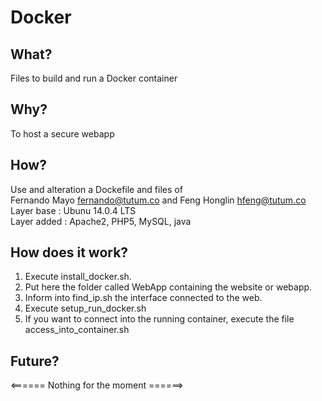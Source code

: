 # Docker

## What?
Files to build and run a Docker container

## Why?
To host a secure webapp 

## How?
Use and alteration a Dockefile and files of <br />
Fernando Mayo <fernando@tutum.co> and Feng Honglin <hfeng@tutum.co> <br />
Layer base : Ubunu 14.0.4 LTS <br />
Layer added : Apache2, PHP5, MySQL, java

## How does it work?

1. Execute install_docker.sh.
2. Put here the folder called WebApp containing the website or webapp.
3. Inform into find_ip.sh the interface connected to the web.
4. Execute setup_run_docker.sh
5. If you want to connect into the running container, execute the file access_into_container.sh

## Future?

<====== Nothing for the moment ======>
